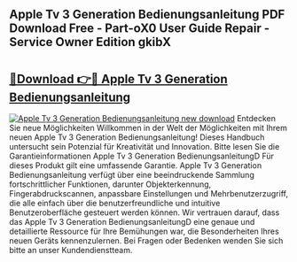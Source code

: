 ## Apple Tv 3 Generation Bedienungsanleitung PDF Download Free - Part-oX0 User Guide Repair - Service Owner Edition gkibX

# <h2><a href="http://df68du.blite.top/?on=Apple+Tv+3+Generation+Bedienungsanleitung">🔗Download 👉🔴 Apple Tv 3 Generation Bedienungsanleitung</a></h2>

[![Apple Tv 3 Generation Bedienungsanleitung new download](https://i.imgur.com/lujVjoI.png)](http://df68du.blite.top/?on=Apple+Tv+3+Generation+Bedienungsanleitung)
Entdecken Sie neue Möglichkeiten Willkommen in der Welt der Möglichkeiten mit Ihrem neuen Apple Tv 3 Generation Bedienungsanleitung! Dieses Handbuch untersucht sein Potenzial für Kreativität und Innovation. Bitte lesen Sie die Garantieinformationen Apple Tv 3 Generation BedienungsanleitungD Für dieses Produkt gilt eine umfassende Garantie. Apple Tv 3 Generation Bedienungsanleitung verfügt über eine beeindruckende Sammlung fortschrittlicher Funktionen, darunter Objekterkennung, Fingerabdruckscannen, anpassbare Einstellungen und Mehrbenutzerzugriff, die alle einfach über die benutzerfreundliche und intuitive Benutzeroberfläche gesteuert werden können. Wir vertrauen darauf, dass das Apple Tv 3 Generation BedienungsanleitungD eine genaue und detaillierte Ressource für Ihre Bemühungen war, die Besonderheiten Ihres neuen Geräts kennenzulernen. Bei Fragen oder Bedenken wenden Sie sich bitte an unser Kundendienstteam.
